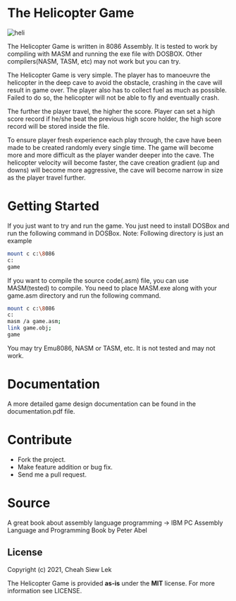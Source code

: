 # The Helicopter Game
![heli](https://user-images.githubusercontent.com/65856165/113330844-c879ed80-9351-11eb-833a-a8d036e4b602.gif)

The Helicopter Game is written in 8086 Assembly. It is tested to work by compiling with MASM and running the exe file with DOSBOX. Other compilers(NASM, TASM, etc) may not work but you can try.

The Helicopter Game is very simple. The player has to manoeuvre the helicopter in the deep cave to avoid the obstacle, crashing in the cave will result in game over. The player also has to collect fuel as much as possible. Failed to do so, the helicopter will not be able to fly and eventually crash.

The further the player travel, the higher the score. Player can set a high score record if he/she beat the previous high score holder, the high score record will be stored inside the file.

To ensure player fresh experience each play through, the cave have been made to be created randomly every single time. The game will become more and more difficult as the player wander deeper into the cave. The helicopter velocity will become faster, the cave creation gradient (up and downs) will become more aggressive, the cave will become narrow in size as the player travel further. 

# Getting Started
If you just want to try and run the game. You just need to install DOSBox and run the following command in DOSBox. Note: Following directory is just an example
```bash
mount c c:\8086
c:
game
```

If you want to compile the source code(.asm) file, you can use MASM(tested) to compile. You need to place MASM.exe along with your game.asm directory and run the following command.
```bash
mount c c:\8086
c:
masm /a game.asm;
link game.obj;
game
```
You may try Emu8086, NASM or TASM, etc. It is not tested and may not work.

# Documentation
A more detailed game design documentation can be found in the documentation.pdf file.

# Contribute
* Fork the project.
* Make feature addition or bug fix.
* Send me a pull request.

# Source
A great book about assembly language programming -> IBM PC Assembly Language and Programming Book by Peter Abel

License
-------
Copyright (c) 2021, Cheah Siew Lek

The Helicopter Game is provided **as-is** under the **MIT** license. 
For more information see LICENSE.
